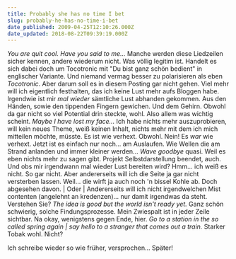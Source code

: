 ```yaml
---
title: Probably she has no time I bet
slug: probably-he-has-no-time-i-bet
date_published: 2009-04-25T12:10:26.000Z
date_updated: 2018-08-22T09:39:19.000Z
---
```


*You are quit cool. Have you said to me...* Manche werden diese Liedzeilen sicher kennen, andere wiederum nicht. Was völlig legitim ist. Handelt es sich dabei doch um Tocotronic mit "Du bist ganz schön bedient" in englischer Variante. Und niemand vermag besser zu polarisieren als eben *Tocotronic*. Aber darum soll es in diesem Posting gar nicht gehen. Viel mehr will ich eigentlich festhalten, das ich keine Lust mehr aufs Bloggen habe. Irgendwie ist mir *mal wieder* sämtliche Lust abhanden gekommen. Aus den Händen, sowie den tippenden Fingern gewichen. Und dem Gehirn. Obwohl da gar nicht so viel Potential drin steckte, wohl. Also allem was wichtig scheint. *Maybe I have lost my face...* Ich habe nichts mehr auszuprobieren, will kein neues Theme, weiß keinen Inhalt, nichts mehr mit dem ich mich mitteilen möchte, müsste. Es ist wie verhext. Obwohl. Nein! Es *war* wie verhext. Jetzt ist es einfach nur noch... am Auslaufen. Wie Wellen die am Strand anlanden und immer kleiner werden... *Wave goodbye* quasi. Weil es eben nichts mehr zu sagen gibt. Projekt Selbstdarstellung beendet, auch. Und obs mir irgendwann mal wieder Lust bereiten wird? Hmm... ich weiß es nicht. So gar nicht. Aber andererseits will ich die Seite ja gar nicht versterben lassen. Weil... die wirft ja auch noch 'n bissel Kohle ab. Doch abgesehen davon. | Oder | Andererseits will ich nicht irgendwelchen Mist contenten (angelehnt an kredenzen)... nur damit irgendwas da steht. Verstehen Sie? *The idea is good but the world isn't ready yet.* Ganz schön schwierig, solche Findungsprozesse. Mein Zwiespalt ist in jeder Zeile sichtbar. Na okay, wenigstens gegen Ende, hier. *Go to a station in the so called spring again | say hello to a stranger that comes out a train.* Starker Tobak wohl. Nicht?

Ich schreibe wieder so wie früher, versprochen... Später!
